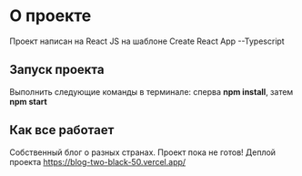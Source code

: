 # О проекте

Проект написан на React JS на шаблоне Create React App --Typescript 

## Запуск проекта

Выполнить следующие команды в терминале: сперва **npm install**, затем **npm start**  


## Как все работает

Собственный блог о разных странах. Проект пока не готов!
Деплой проекта https://blog-two-black-50.vercel.app/